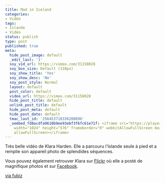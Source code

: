 ```yaml
---
title: Mad in Iceland
categories:
- Vidéo
tags:
- Islande
- Vidéo
status: publish
type: post
published: true
meta:
  hide_post_image: default
  _edit_last: '1'
  soy_vid_url: https://vimeo.com/31158028
  soy_box_size: Default (310px)
  soy_show_title: 'Yes'
  soy_show_desc: 'No'
  soy_post_style: Normal
  layout: default
  post_color: default
  video_url: https://vimeo.com/31158028
  hide_post_title: default
  unlink_post_title: default
  hide_post_meta: default
  hide_post_date: default
  tmac_last_id: '256453718336208896'
  _oembed_fd8acdfa9610b9ee93ebf3f6fc61e71f: <iframe src="https://player.vimeo.com/video/31158028"
    width="1024" height="576" frameborder="0" webkitAllowFullScreen mozallowfullscreen
    allowFullScreen></iframe>
---
```

Très belle vidéo de Klara Harden. Elle a parcouru l'Islande seule à pied et a remplie son appareil photo de splendides séquences.

Vous pouvez également retrouver Klara sur <a href="https://www.flickr.com/photos/allesklara/">Flickr</a> où elle a posté de magnifique photos et sur <a href="https://www.facebook.com/klaraharden">Facebook</a>.

<a href="https://www.fubiz.net/2011/10/31/made-in-iceland/">via fubiz</a>
